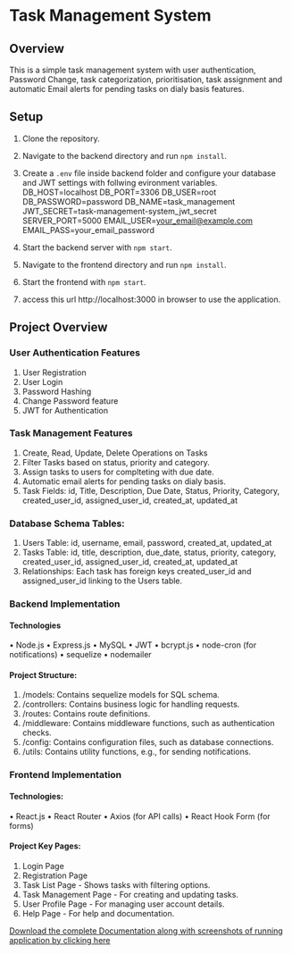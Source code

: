 # Task Management System

## Overview

This is a simple task management system with user authentication, Password Change, task categorization, prioritisation, task assignment and automatic Email alerts for pending tasks on dialy basis features.

## Setup

1. Clone the repository.

2. Navigate to the backend directory and run `npm install`.

3. Create a `.env` file inside backend folder and configure your database and JWT settings with follwing evironment variables.
    DB_HOST=localhost
    DB_PORT=3306
    DB_USER=root
    DB_PASSWORD=password
    DB_NAME=task_management
    JWT_SECRET=task-management-system_jwt_secret
    SERVER_PORT=5000
    EMAIL_USER=your_email@example.com
    EMAIL_PASS=your_email_password

4. Start the backend server with `npm start`.

5. Navigate to the frontend directory and run `npm install`.

6. Start the frontend with `npm start`.

7. access this url http://localhost:3000 in browser to use the application.
 

## Project Overview ##

### User Authentication Features

1. User Registration
2. User Login
3. Password Hashing
4. Change Password feature
5. JWT for Authentication

### Task Management Features

1. Create, Read, Update, Delete Operations on Tasks
2. Filter Tasks based on status, priority and category.
3. Assign tasks to users for complteting with due date.
4. Automatic email alerts for pending tasks on dialy basis.
5. Task Fields: id, Title, Description, Due Date, Status, Priority, Category, created_user_id, assigned_user_id, created_at, updated_at

###  Database Schema Tables:
1.	Users Table:  id, username, email, password, created_at, updated_at
2.	Tasks Table:  id, title, description, due_date, status, priority, category, created_user_id,  assigned_user_id, created_at, updated_at
3.	Relationships:  Each task has foreign keys created_user_id and assigned_user_id linking to the Users table.

###  Backend Implementation 

#### Technologies
•	Node.js
•	Express.js
•	MySQL
•	JWT
•	bcrypt.js
•	node-cron (for notifications)
•	sequelize
•	nodemailer


#### Project Structure:
1. /models: Contains sequelize models for SQL schema.
2. /controllers: Contains business logic for handling requests.
3. /routes: Contains route definitions.
4. /middleware: Contains middleware functions, such as authentication checks.
5. /config: Contains configuration files, such as database connections.
6. /utils: Contains utility functions, e.g., for sending notifications.

### Frontend Implementation

#### Technologies:
•	React.js
•	React Router
•	Axios (for API calls)
•	React Hook Form (for forms)

#### Project Key Pages:
1.	Login Page
2.	Registration Page
3.	Task List Page - Shows tasks with filtering options.
4.	Task Management Page - For creating and updating tasks.
5.	User Profile Page - For managing user account details.
6.	Help Page - For help and documentation.


[Download the complete Documentation along with screenshots of running application by clicking here](https://docs.google.com/document/d/1-6GiSnZB-IH59R9HXpa4DI3Hov2CbgVp/edit?usp=sharing&ouid=105982460380715018391&rtpof=true&sd=true)